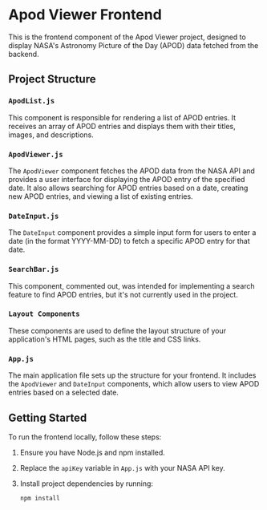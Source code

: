 # Apod Viewer Frontend

This is the frontend component of the Apod Viewer project, designed to display NASA's Astronomy Picture of the Day (APOD) data fetched from the backend.

## Project Structure

### `ApodList.js`

This component is responsible for rendering a list of APOD entries. It receives an array of APOD entries and displays them with their titles, images, and descriptions.

### `ApodViewer.js`

The `ApodViewer` component fetches the APOD data from the NASA API and provides a user interface for displaying the APOD entry of the specified date. It also allows searching for APOD entries based on a date, creating new APOD entries, and viewing a list of existing entries.

### `DateInput.js`

The `DateInput` component provides a simple input form for users to enter a date (in the format YYYY-MM-DD) to fetch a specific APOD entry for that date.

### `SearchBar.js`

This component, commented out, was intended for implementing a search feature to find APOD entries, but it's not currently used in the project.

### `Layout Components`

These components are used to define the layout structure of your application's HTML pages, such as the title and CSS links.

### `App.js`

The main application file sets up the structure for your frontend. It includes the `ApodViewer` and `DateInput` components, which allow users to view APOD entries based on a selected date.

## Getting Started

To run the frontend locally, follow these steps:

1. Ensure you have Node.js and npm installed.

2. Replace the `apiKey` variable in `App.js` with your NASA API key.

3. Install project dependencies by running:

   ```bash
   npm install
   ```

